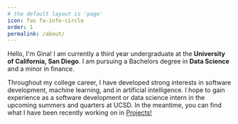 ```yaml
---
# the default layout is 'page'
icon: fas fa-info-circle
order: 1
permalink: /about/
---
```



Hello, I'm Gina! I am currently a third year undergraduate at the **University of California, San Diego**.  I am pursuing a Bachelors degree in **Data Science** and a minor in finance. 

Throughout my college career, I have developed strong interests in software development, machine learning, and in artificial intelligence.  I hope to gain experience as a software development or data science intern in the upcoming summers and quarters at UCSD.  In the meantime, you can find what I have been recently working on in <a href="{{ site.baseurl }}/projects/">Projects!</a> 




